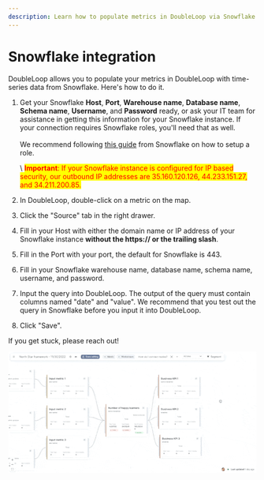 ```yaml
---
description: Learn how to populate metrics in DoubleLoop via Snowflake.
---
```


# Snowflake integration

DoubleLoop allows you to populate your metrics in DoubleLoop with time-series data from Snowflake. Here's how to do it.

1.  Get your Snowflake **Host**, **Port**, **Warehouse name**, **Database name**, **Schema name**, **Username**, and **Password** ready, or ask your IT team for assistance in getting this information for your Snowflake instance. If your connection requires Snowflake roles, you'll need that as well. \
    \
    We recommend following [this guide](https://docs.snowflake.com/en/user-guide/security-access-control-configure) from Snowflake on how to setup a role.

    \ <mark style="color:red;">**Important**</mark><mark style="color:red;">: If your Snowflake instance is configured for IP based security, our outbound IP addresses are 35.160.120.126, 44.233.151.27, and 34.211.200.85.</mark>
2. In DoubleLoop, double-click on a metric on the map.
3. Click the "Source" tab in the right drawer.
4. Fill in your Host with either the domain name or IP address of your Snowflake instance **without the https:// or the trailing slash**.
5. Fill in the Port with your port, the default for Snowflake is 443.
6. Fill in your Snowflake warehouse name, database name, schema name, username, and password.
7. Input the query into DoubleLoop. The output of the query must contain columns named "date" and "value". We recommend that you test out the query in Snowflake before you input it into DoubleLoop.
8. Click "Save".

If you get stuck, please reach out!

![](<../.gitbook/assets/image (1).png>)
